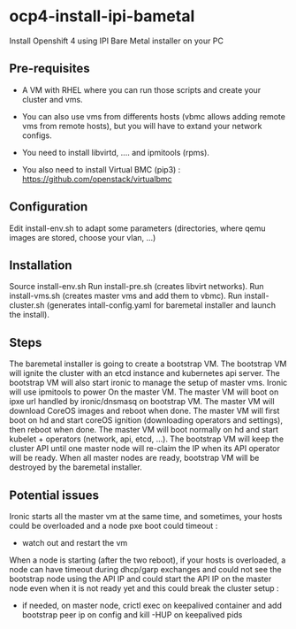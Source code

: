 # ocp4-install-ipi-bametal
Install Openshift 4 using IPI Bare Metal installer on your PC 

Pre-requisites
--------------

  * A VM with RHEL where you can run those scripts and create your cluster and vms.
  * You can also use vms from differents hosts (vbmc allows adding remote vms from remote hosts), but you will have to extand your network configs.

  * You need to install libvirtd, .... and ipmitools (rpms).
  * You also need to install Virtual BMC (pip3) : https://github.com/openstack/virtualbmc

Configuration
-------------

Edit install-env.sh to adapt some parameters (directories, where qemu images are stored, choose your vlan, ...)

Installation
------------

Source install-env.sh
Run install-pre.sh (creates libvirt networks).
Run install-vms.sh (creates master vms and add them to vbmc).
Run install-cluster.sh (generates intall-config.yaml for baremetal installer and launch the install).

Steps
-----

The baremetal installer is going to create a bootstrap VM.
The bootstrap VM will ignite the cluster with an etcd instance and kubernetes api server.
The bootstrap VM will also start ironic to manage the setup of master vms.
Ironic will use ipmitools to power On the master VM.
The master VM will boot on ipxe url handled by ironic/dnsmasq on bootstrap VM.
The master VM will download CoreOS images and reboot when done.
The master VM will first boot on hd and start coreOS ignition (downloading operators and settings), then reboot when done.
The master VM will boot normally on hd and start kubelet + operators (network, api, etcd, ...).
The bootstrap VM will keep the cluster API until one master node will re-claim the IP when its API operator will be ready.
When all master nodes are ready, bootstrap VM will be destroyed by the baremetal installer.

Potential issues
----------------

Ironic starts all the master vm at the same time, and sometimes, your hosts could be overloaded and a node pxe boot could timeout :
  - watch out and restart the vm

When a node is starting (after the two reboot), if your hosts is overloaded, a node can have timeout during dhcp/garp exchanges and could not see the bootstrap node using the API IP and could start the API IP on the master node even when it is not ready yet and this could break the cluster setup : 
  - if needed, on master node, crictl exec on keepalived container and add bootstrap peer ip on config and kill -HUP on keepalived pids






